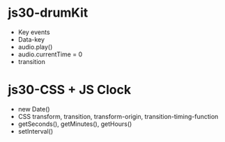 # js30-drumKit

* Key events
* Data-key
* audio.play()
* audio.currentTime = 0
* transition

# js30-CSS + JS Clock

* new Date()
* CSS transform, transition, transform-origin, transition-timing-function
* getSeconds(), getMinutes(), getHours()
* setInterval()